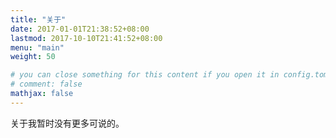 ```yaml
---
title: "关于"
date: 2017-01-01T21:38:52+08:00
lastmod: 2017-10-10T21:41:52+08:00
menu: "main"
weight: 50

# you can close something for this content if you open it in config.toml.
# comment: false
mathjax: false
---
```


关于我暂时没有更多可说的。